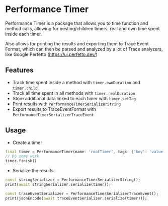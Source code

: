 # Performance Timer
Performance Timer is a package that allows you to time function and method
calls, allowing for nesting/children timers, real and own time spent inside
each timer.

Also allows for printing the results and exporting them to Trace Event Format,
which can then be parsed and analyzed by a lot of Trace analyzers, like
Google Perfetto (https://ui.perfetto.dev/)

## Features
* Track time spent inside a method with `timer.ownDuration` and `timer.child`
* Track all time spent in all methods with `timer.realDuration`
* Store additional data linked to each timer with `timer.setTag`
* Print results with `PerformanceTimerSerializerString`
* Export results to TraceEventFormat with `PerformanceTimerSerializerTraceEvent`

## Usage

* Create a timer
```dart
final timer = PerformanceTimer(name: 'rootTimer', tags: {'key': 'value'});
// Do some work
timer.finish()
```

* Serialize the results
```dart
const stringSerializer = PerformanceTimerSerializerString();
print(await stringSerializer.serialize(timer));

const traceEventSerializer = PerformanceTimerSerializerTraceEvent();
print(jsonEncode(await traceEventSerializer.serialize(timer)));
```
